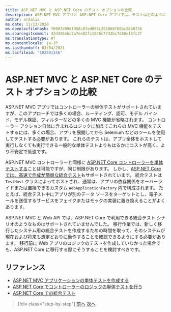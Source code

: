 ```yaml
---
title: ASP.NET MVC と ASP.NET Core のテスト オプションの比較
description: ASP.NET MVC アプリと ASP.NET Core アプリでは、テストはどのように異なるでしょうか?
author: ardalis
ms.date: 11/13/2020
ms.openlocfilehash: f0907d09df058c07ed993c251868f00bc28b0736
ms.sourcegitcommit: 42d436ebc2a7ee02fc1848c7742bc7d80e13fc2f
ms.translationtype: HT
ms.contentlocale: ja-JP
ms.lasthandoff: 03/04/2021
ms.locfileid: "102401346"
---
```

# <a name="compare-testing-options-between-aspnet-mvc-and-aspnet-core"></a>ASP.NET MVC と ASP.NET Core のテスト オプションの比較

ASP.NET MVC アプリではコントローラーの単体テストがサポートされていますが、このアプローチでは多くの場合、ルーティング、認可、モデル バインド、モデル検証、フィルターなどの多くの MVC 機能が省略されます。 コントローラー アクション自体に含まれるロジックに加えてこれらの MVC 機能をテストするには、多くの場合、アプリを展開してから Selenium などのツールを使用してテストする必要があります。 これらのテストは、アプリ全体をホストして実行しなくても実行できる一般的な単体テストよりもはるかにコストが高く、より不安定で低速です。

ASP.NET MVC コントローラーと同様に [ASP.NET Core コントローラーを単体テストする](/aspnet/core/mvc/controllers/testing)ことは可能ですが、同じ制限があります。 しかし、[ASP.NET Core では、高速で作成が簡単な統合テスト](/aspnet/core/test/integration-tests)もサポートされています。 統合テストは `TestHost` クラスによってホストされ、通常は、アプリの依存関係をオーバーライドまたは置換できるカスタム `WebApplicationFactory` 内で構成されます。 たとえば、統合テスト中にアプリが別のデータ ソースをターゲットとし、電子メールを送信するサービスをフェイクまたはモックの実装に置き換えることがよくあります。

ASP.NET MVC と Web API では、ASP.NET Core で利用できる統合テスト シナリオのようなものはサポートされていませんでした。 移行作業では、新しく移行したシステム用の統合テストを作成するための時間を取って、そのシステムが現在および将来も想定どおりに動作することを確認できるようにする必要があります。 移行前に Web アプリのロジックのテストを作成していなかった場合でも、ASP.NET Core に移行する際にそうすることを検討すべきです。

## <a name="references"></a>リファレンス

- [ASP.NET MVC アプリケーションの単体テストを作成する](/aspnet/mvc/overview/older-versions-1/unit-testing/creating-unit-tests-for-asp-net-mvc-applications-cs)
- [ASP.NET Core でコントローラーのロジックの単体テストを行う](/aspnet/core/mvc/controllers/testing)
- [ASP.NET Core での統合テスト](/aspnet/core/test/integration-tests)

>[!div class="step-by-step"]
>[前へ](signalr-differences.md)
>[次へ](migrate-large-solutions.md)
